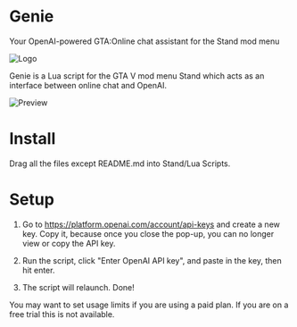 

# Genie

Your OpenAI-powered GTA:Online chat assistant for the Stand mod menu


![Logo](https://i.imgur.com/6sxPIQZ.png)

Genie is a Lua script for the GTA V mod menu Stand which acts as an interface between online chat and OpenAI. 

![Preview](https://i.imgur.com/Z3i1QIm.png)

# Install

Drag all the files except README.md into Stand/Lua Scripts.

# Setup

1. Go to https://platform.openai.com/account/api-keys and create a new key. Copy it, because once you close the pop-up, you can no longer view or copy the API key.

2. Run the script, click "Enter OpenAI API key", and paste in the key, then hit enter.

3. The script will relaunch. Done!

You may want to set usage limits if you are using a paid plan. If you are on a free trial this is not available.


